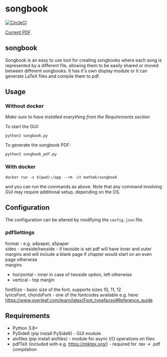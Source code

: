   # songbook

  [![CircleCI](https://circleci.com/gh/matiusz/songbook/tree/hk-songbook.svg?style=svg)](https://circleci.com/gh/matiusz/songbook/tree/hk-songbook)
  
  [Current PDF](https://circleci.com/api/v1.1/project/github/matiusz/songbook/latest/artifacts/0/songbook.pdf?branch=hk-songbook)
  
  ## songbook

  Songbook is an easy to use tool for creating songbooks where each song is represented by a different file, allowing them to be easily shared or moved between different songbooks. It has it's own display module or it can generate LaTeX files and compile them to pdf.

  ## Usage

  ### Without docker
  _Make sure to have installed everything from the Requirements section_

  To start the GUI:
  ```
  python3 songbook.py
  ```

  To generate the songbook PDF:
  ```
  python3 songbook_pdf.py
  ```

  ### With docker
  ```
  docker run -v $(pwd):/app --rm -it mathek/songbook
  ```
  and you can run the commands as above. Note that any command involving GUI may require additional setup, depending on the OS.

  ## Configuration

  The configuration can be altered by modifying the `config.json` file.

  ### pdfSettings

  format - e.g. a4paper, a5paper\
  sides - oneside/twoside - if twoside is set pdf will have inner and outer margins and will include a blank page if chapter would start on an even page otherwise\
  margins 
  - horizontal - inner in case of twoside option, left otherwise
  - vertical - top margin
  
  fontSize - basic size of the font, supports sizes 10, 11, 12\
  lyricsFont, chordsFont - one of the fontcodes available e.g. here: https://www.overleaf.com/learn/latex/Font_typefaces#Reference_guide
  

  ## Requirements
  
  - Python 3.8+
  - PySide6 (pip install PySide6) - GUI module
  - aiofiles (pip install aiofiles) - module for async I/O operations on files
  - pdfTeX (included with e.g. https://miktex.org/) - required for .tex -> .pdf compilation
